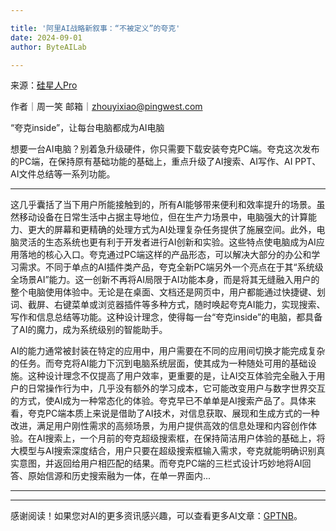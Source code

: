 ```yaml
---

title: '阿里AI战略新叙事：“不被定义”的夸克'
date: 2024-09-01
author: ByteAILab

---
```


来源：[硅星人Pro](https://mp.weixin.qq.com/s/9zQa5MvWtLbpV-VxjOcgRA)

作者｜周一笑
邮箱｜zhouyixiao@pingwest.com

“夸克inside”，让每台电脑都成为AI电脑

想要一台AI电脑？别着急升级硬件，你只需要下载安装夸克PC端。夸克这次发布的PC端，在保持原有基础功能的基础上，重点升级了AI搜索、AI写作、AI PPT、AI文件总结等一系列功能。

---
这几乎囊括了当下用户所能接触到的，所有AI能够带来便利和效率提升的场景。虽然移动设备在日常生活中占据主导地位，但在生产力场景中，电脑强大的计算能力、更大的屏幕和更精确的处理方式为AI处理复杂任务提供了施展空间。此外，电脑灵活的生态系统也更有利于开发者进行AI创新和实验。这些特点使电脑成为AI应用落地的核心入口。夸克通过PC端这样的产品形态，可以解决大部分的办公和学习需求。不同于单点的AI插件类产品，夸克全新PC端另外一个亮点在于其“系统级全场景AI”能力。这一创新不再将AI局限于AI功能本身，而是将其无缝融入用户的整个电脑使用体验中。无论是在桌面、文档还是网页中，用户都能通过快捷键、划词、截屏、右键菜单或浏览器插件等多种方式，随时唤起夸克AI能力，实现搜索、写作和信息总结等功能。这种设计理念，使得每一台“夸克inside”的电脑，都具备了AI的魔力，成为系统级别的智能助手。

AI的能力通常被封装在特定的应用中，用户需要在不同的应用间切换才能完成复杂的任务。而夸克将AI能力下沉到电脑系统层面，使其成为一种随处可用的基础设施。这种设计理念不仅提高了用户效率，更重要的是，让AI交互体验完全融入于用户的日常操作行为中，几乎没有额外的学习成本，它可能改变用户与数字世界交互的方式，使AI成为一种常态化的体验。夸克早已不单单是AI搜索产品了。具体来看，夸克PC端本质上来说是借助了AI技术，对信息获取、展现和生成方式的一种改进，满足用户刚性需求的高频场景，为用户提供高效的信息处理和内容创作体验。在AI搜索上，一个月前的夸克超级搜索框，在保持简洁用户体验的基础上，将大模型与AI搜索深度结合，用户只要在超级搜索框输入需求，夸克就能明确识别真实意图，并返回给用户相匹配的结果。而夸克PC端的三栏式设计巧妙地将AI回答、原始信源和历史搜索融为一体，在单一界面内...

---
---
感谢阅读！如果您对AI的更多资讯感兴趣，可以查看更多AI文章：[GPTNB](https://gptnb.com)。